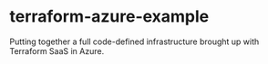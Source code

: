 # terraform-azure-example
Putting together a full code-defined infrastructure brought up with Terraform SaaS in Azure.
